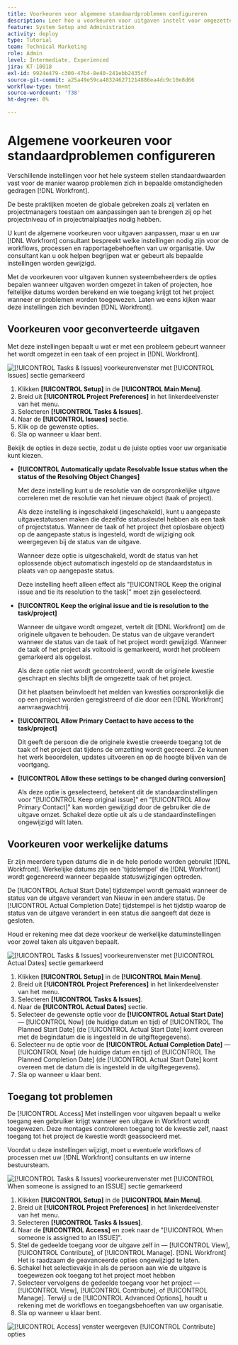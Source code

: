 ```yaml
---
title: Voorkeuren voor algemene standaardproblemen configureren
description: Leer hoe u voorkeuren voor uitgaven instelt voor omgezette uitgaven, werkelijke datums en toegang tot uitgaven.
feature: System Setup and Administration
activity: deploy
type: Tutorial
team: Technical Marketing
role: Admin
level: Intermediate, Experienced
jira: KT-10018
exl-id: 9924e479-c300-47b4-8e40-241ebb2435cf
source-git-commit: a25a49e59ca483246271214886ea4dc9c10e8d66
workflow-type: tm+mt
source-wordcount: '738'
ht-degree: 0%

---
```


# Algemene voorkeuren voor standaardproblemen configureren

Verschillende instellingen voor het hele systeem stellen standaardwaarden vast voor de manier waarop problemen zich in bepaalde omstandigheden gedragen [!DNL Workfront].

De beste praktijken moeten de globale gebreken zoals zij verlaten en projectmanagers toestaan om aanpassingen aan te brengen zij op het projectniveau of in projectmalplaatjes nodig hebben.

U kunt de algemene voorkeuren voor uitgaven aanpassen, maar u en uw [!DNL Workfront] consultant bespreekt welke instellingen nodig zijn voor de workflows, processen en rapportagebehoeften van uw organisatie. Uw consultant kan u ook helpen begrijpen wat er gebeurt als bepaalde instellingen worden gewijzigd.

Met de voorkeuren voor uitgaven kunnen systeembeheerders de opties bepalen wanneer uitgaven worden omgezet in taken of projecten, hoe feitelijke datums worden berekend en wie toegang krijgt tot het project wanneer er problemen worden toegewezen. Laten we eens kijken waar deze instellingen zich bevinden [!DNL Workfront].

## Voorkeuren voor geconverteerde uitgaven

Met deze instellingen bepaalt u wat er met een probleem gebeurt wanneer het wordt omgezet in een taak of een project in [!DNL Workfront].

![[!UICONTROL Tasks & Issues] voorkeurenvenster met [!UICONTROL Issues] sectie gemarkeerd](assets/admin-fund-issue-prefs-converting.png)

1. Klikken **[!UICONTROL Setup]** in de **[!UICONTROL Main Menu]**.
1. Breid uit **[!UICONTROL Project Preferences]** in het linkerdeelvenster van het menu.
1. Selecteren **[!UICONTROL Tasks & Issues]**.
1. Naar de **[!UICONTROL Issues]** sectie.
1. Klik op de gewenste opties.
1. Sla op wanneer u klaar bent.

Bekijk de opties in deze sectie, zodat u de juiste opties voor uw organisatie kunt kiezen.

* **[!UICONTROL Automatically update Resolvable Issue status when the status of the Resolving Object Changes]**

  Met deze instelling kunt u de resolutie van de oorspronkelijke uitgave correleren met de resolutie van het nieuwe object (taak of project).

  Als deze instelling is ingeschakeld (ingeschakeld), kunt u aangepaste uitgavestatussen maken die dezelfde statussleutel hebben als een taak of projectstatus. Wanneer de taak of het project (het oplosbare object) op de aangepaste status is ingesteld, wordt de wijziging ook weergegeven bij de status van de uitgave.

  Wanneer deze optie is uitgeschakeld, wordt de status van het oplossende object automatisch ingesteld op de standaardstatus in plaats van op aangepaste status.

  Deze instelling heeft alleen effect als &quot;[!UICONTROL Keep the original issue and tie its resolution to the task]&quot; moet zijn geselecteerd.

* **[!UICONTROL Keep the original issue and tie is resolution to the task/project]**

  Wanneer de uitgave wordt omgezet, vertelt dit [!DNL Workfront] om de originele uitgaven te behouden. De status van de uitgave verandert wanneer de status van de taak of het project wordt gewijzigd. Wanneer de taak of het project als voltooid is gemarkeerd, wordt het probleem gemarkeerd als opgelost.

  Als deze optie niet wordt gecontroleerd, wordt de originele kwestie geschrapt en slechts blijft de omgezette taak of het project.

  Dit het plaatsen beïnvloedt het melden van kwesties oorspronkelijk die op een project worden geregistreerd of die door een [!DNL Workfront] aanvraagwachtrij.

* **[!UICONTROL Allow Primary Contact to have access to the task/project]**

  Dit geeft de persoon die de originele kwestie creeerde toegang tot de taak of het project dat tijdens de omzetting wordt gecreeerd. Ze kunnen het werk beoordelen, updates uitvoeren en op de hoogte blijven van de voortgang.

* **[!UICONTROL Allow these settings to be changed during conversion]**

  Als deze optie is geselecteerd, betekent dit de standaardinstellingen voor &quot;[!UICONTROL Keep original issue]&quot; en &quot;[!UICONTROL Allow Primary Contact]&quot; kan worden gewijzigd door de gebruiker die de uitgave omzet. Schakel deze optie uit als u de standaardinstellingen ongewijzigd wilt laten.

<!---
learn more URLs
Configure system-wide task and issue preferences
Issue statuses
Create and customize system-wide statuses
--->

## Voorkeuren voor werkelijke datums

Er zijn meerdere typen datums die in de hele periode worden gebruikt [!DNL Workfront]. Werkelijke datums zijn een &#39;tijdstempel&#39; die [!DNL Workfront] wordt gegenereerd wanneer bepaalde statuswijzigingen optreden.

De [!UICONTROL Actual Start Date] tijdstempel wordt gemaakt wanneer de status van de uitgave verandert van Nieuw in een andere status. De [!UICONTROL Actual Completion Date] tijdstempel is het tijdstip waarop de status van de uitgave verandert in een status die aangeeft dat deze is gesloten.

Houd er rekening mee dat deze voorkeur de werkelijke datuminstellingen voor zowel taken als uitgaven bepaalt.

![[!UICONTROL Tasks & Issues] voorkeurenvenster met [!UICONTROL Actual Dates] sectie gemarkeerd](assets/admin-fund-issue-prefs-actual-dates.png)

1. Klikken **[!UICONTROL Setup]** in de **[!UICONTROL Main Menu]**.
1. Breid uit **[!UICONTROL Project Preferences]** in het linkerdeelvenster van het menu.
1. Selecteren **[!UICONTROL Tasks & Issues]**.
1. Naar de **[!UICONTROL Actual Dates]** sectie.
1. Selecteer de gewenste optie voor de **[!UICONTROL Actual Start Date]** — [!UICONTROL Now] (de huidige datum en tijd) of [!UICONTROL The Planned Start Date] (de [!UICONTROL Actual Start Date] komt overeen met de begindatum die is ingesteld in de uitgiftegegevens).
1. Selecteer nu de optie voor de **[!UICONTROL Actual Completion Date]** — [!UICONTROL Now] (de huidige datum en tijd) of [!UICONTROL The Planned Completion Date] (de [!UICONTROL Actual Start Date] komt overeen met de datum die is ingesteld in de uitgiftegegevens).
1. Sla op wanneer u klaar bent.


<!---
learn more URLs
Definitions for the project, task, and issue dates within Workfront
Configure system-wide task and issue preferences
--->

## Toegang tot problemen

De [!UICONTROL Access] Met instellingen voor uitgaven bepaalt u welke toegang een gebruiker krijgt wanneer een uitgave in Workfront wordt toegewezen. Deze montages controleren toegang tot de kwestie zelf, naast toegang tot het project de kwestie wordt geassocieerd met.

Voordat u deze instellingen wijzigt, moet u eventuele workflows of processen met uw [!DNL Workfront] consultants en uw interne bestuursteam.

![[!UICONTROL Tasks & Issues] voorkeurenvenster met [!UICONTROL When someone is assigned to an ISSUE] sectie gemarkeerd](assets/admin-fund-issue-prefs-access-1.png)

1. Klikken **[!UICONTROL Setup]** in de **[!UICONTROL Main Menu]**.
1. Breid uit **[!UICONTROL Project Preferences]** in het linkerdeelvenster van het menu.
1. Selecteren **[!UICONTROL Tasks & Issues]**.
1. Naar de **[!UICONTROL Access]** en zoek naar de &quot;[!UICONTROL When someone is assigned to an ISSUE]&quot;.
1. Stel de gedeelde toegang voor de uitgave zelf in — [!UICONTROL View], [!UICONTROL Contribute], of [!UICONTROL Manage]. [!DNL Workfront] Het is raadzaam de geavanceerde opties ongewijzigd te laten.
1. Schakel het selectievakje in als de persoon aan wie de uitgave is toegewezen ook toegang tot het project moet hebben
1. Selecteer vervolgens de gedeelde toegang voor het project — [!UICONTROL View], [!UICONTROL Contribute], of [!UICONTROL Manage]. Terwijl u de [!UICONTROL Advanced Options], houdt u rekening met de workflows en toegangsbehoeften van uw organisatie.
1. Sla op wanneer u klaar bent.

![[!UICONTROL Access] venster weergeven [!UICONTROL Contribute] opties](assets/admin-fund-issue-prefs-access-2.png)

<!---
learn more URLs
Configure system-wide task and issue preferences
Grant access to issues
--->
